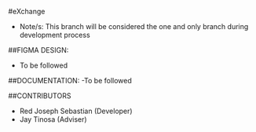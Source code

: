 #eXchange
- Note/s: This branch will be considered the one and only branch during development process

##FIGMA DESIGN:
- To be followed

##DOCUMENTATION:
-To be followed

##CONTRIBUTORS
- Red Joseph Sebastian (Developer)
- Jay Tinosa (Adviser)
